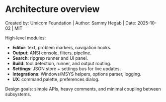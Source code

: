 # Architecture overview

Created by: Umicom Foundation | Author: Sammy Hegab | Date: 2025-10-02 | MIT

High‑level modules:

- **Editor**: text, problem markers, navigation hooks.
- **Output**: ANSI console, filters, pipeline.
- **Search**: ripgrep runner and UI panel.
- **Build**: tool detection, runner, and output routing.
- **Settings**: JSON store + settings bus for live updates.
- **Integrations**: Windows/MSYS helpers, options parser, logging.
- **UX**: command palette, preferences dialog.

Design goals: simple APIs, heavy comments, and minimal coupling between subsystems.
